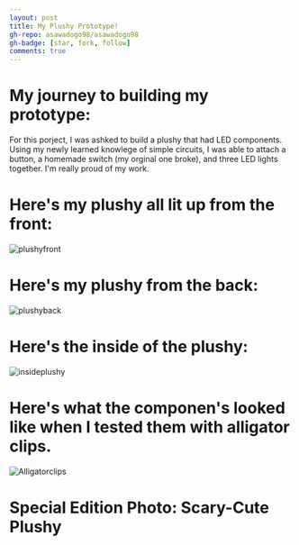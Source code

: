```yaml
---
layout: post
title: My Plushy Prototype!
gh-repo: asawadogo98/asawadogo98
gh-badge: [star, fork, follow]
comments: true
---
```

# My journey to building my prototype: 
 For this porject, I was ashked to build a plushy that had LED components. Using my newly learned knowlege of simple circuits, I was able to attach a button,  a homemade switch (my orginal one broke), and three LED lights together. I'm really proud of my work. 
# Here's my plushy all lit up from the front: 
![plushyfront](https://asawadogo98.github.io/assets/img/Optimized-plushyfront.png)
# Here's my plushy from the back:
![plushyback](https://asawadogo98.github.io/assets/img/Optimized-plushyfront.png)
# Here's the inside of the plushy:
![insideplushy](https://asawadogo98.github.io/assets/img/IMG-3005.png)
# Here's what the componen's looked like when I tested them with  alligator clips.
![Alligatorclips](https://asawadogo98.github.io/assets/img/Alligatorcliplushy.png)
# Special Edition Photo: Scary-Cute Plushy
